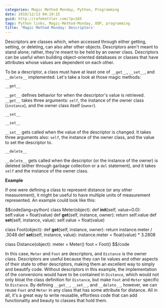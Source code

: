 ```yaml
---
categories: Magic Method Monday, Python, Programming
date: 2010/12/13 04:19:15
guid: http://rafekettler.com/?p=165
tags: Python links, Magic-Method-Monday, OOP, programming
title: 'Magic Method Monday: Descriptors'
---
```

Descriptors are classes which, when accessed through either getting, setting, or deleting, can also alter other objects. Descriptors aren't meant to stand alone; rather, they're meant to be held by an owner class. Descriptors can be useful when building object-oriented databases or classes that have attributes whose values are dependent on each other.

To be a descriptor, a class must have at least one of `__get__`, `__set__`, and `__delete__` implemented. Let's take a look at those magic methods:

`__get__`

`__get__` defines behavior for when the descriptor's value is retrieved. `__get__` takes three arguments: `self`, the instance of the owner class (`instance`), and the owner class itself (`owner`).

`__set__`

`__set__`

`__set__` gets called when the value of the descriptor is changed. It takes three arguments also: `self`, the instance of the owner class, and the value to set the descriptor to.

`__delete__`

`__delete__` gets called when the descriptor (or the instance of the owner) is deleted (either through garbage collection or a `del` statement), and it takes `self` and the instance of the owner class.

**Example**

If one were defining a class to represent distance (or any other measurement), it might be useful to have multiple units of measurement represented. An example could look like this:

$$code(lang=python)
class Meter(object):
    def __init__(self, value=0.0):
        self.value = float(value)
    def __get__(self, instance, owner):
        return self.value
    def __set__(self, instance, value):
        self.value = float(value)
    
class Foot(object):
    def __get__(self, instance, owner):
        return instance.meter / .3048
    def __set__(self, instance, value):
        instance.meter = float(value) * 3.2808
    
class Distance(object):
    meter = Meter()
    foot = Foot()
$$/code
 
In this case, `Meter` and `Foot` are descriptors, and `Distance` is the owner class. Descriptors are useful because they can tie values and other aspects of their state to other descriptors, making them an excellent way to simply and beautify code. Without descriptors in this example, the implementation of the conversions would have to be contained in `Distance`, which would not only bloat the class definition for `Distance`, but make `Foot` and `Meter` specific to `Distance`. By defining `__get__`, `__set__`, and `__delete__`, however, we can reuse `Foot` and `Meter` in any class that has some attribute for distance. All in all, it's a great way to write reusable, effortless code that can add functionality and beauty to classes that hold them.
